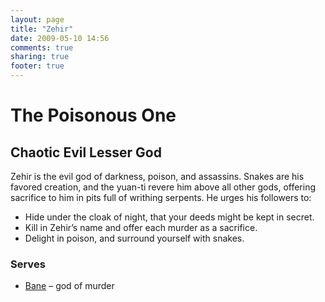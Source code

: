 ```yaml
---
layout: page
title: "Zehir"
date: 2009-05-10 14:56
comments: true
sharing: true
footer: true
---
```

# The Poisonous One
## Chaotic Evil Lesser God

Zehir is the evil god of darkness, poison, and assassins. Snakes are his favored creation, and the yuan-ti revere him above all other gods, offering sacrifice to him in pits full of writhing serpents. He urges his followers to:

* Hide under the cloak of night, that your deeds might be kept in secret.
* Kill in Zehir’s name and offer each murder as a sacrifice.
* Delight in poison, and surround yourself with snakes.

### Serves
* [Bane](/deities/Bane.html) – god of murder